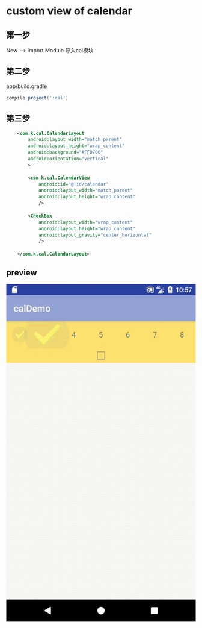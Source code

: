 # custom view of calendar

## 第一步
 New --> import Module   导入cal模块
 
## 第二步
 app/build.gradle
 ```groovy
 compile project(':cal')
 ```
 
 
## 第三步
```xml
    <com.k.cal.CalendarLayout
        android:layout_width="match_parent"
        android:layout_height="wrap_content"
        android:background="#FFD700"
        android:orientation="vertical"
        >

        <com.k.cal.CalendarView
            android:id="@+id/calendar"
            android:layout_width="match_parent"
            android:layout_height="wrap_content"
            />

        <CheckBox
            android:layout_width="wrap_content"
            android:layout_height="wrap_content"
            android:layout_gravity="center_horizontal"
            />

    </com.k.cal.CalendarLayout>
```

## preview
![image](https://github.com/Am-Kc/cal/raw/master/app/calendar.gif)
